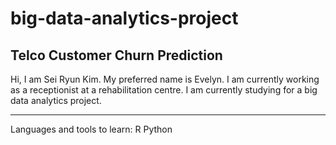 # big-data-analytics-project
Telco Customer Churn Prediction
---

Hi, I am Sei Ryun Kim. My preferred name is Evelyn.
I am currently working as a receptionist at a rehabilitation centre.
I am currently studying for a big data analytics project.

---

Languages and tools to learn:
R
Python
